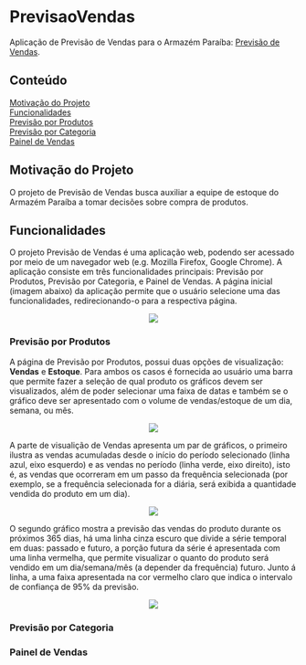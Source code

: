 # PrevisaoVendas
Aplicação de Previsão de Vendas para o Armazém Paraíba: [Previsão de Vendas](https://armazem-develop.herokuapp.com/).

## Conteúdo
[Motivação do Projeto](TDB)<br>
[Funcionalidades](TDB) <br>
[Previsão por Produtos](TDB) <br>
[Previsão por Categoria](TDB) <br>
[Painel de Vendas](TDB) <br>

## Motivação do Projeto
O projeto de Previsão de Vendas busca auxiliar a equipe de estoque do Armazém Paraíba a tomar decisões sobre compra de produtos.

## Funcionalidades
O projeto Previsão de Vendas é uma aplicação web, podendo ser acessado por meio de um navegador web (e.g. Mozilla Firefox, Google Chrome). A aplicação consiste em três funcionalidades principais: Previsão por Produtos, Previsão por Categoria, e Painel de Vendas. A página inicial (imagem abaixo) da aplicação permite que o usuário selecione uma das funcionalidades, redirecionando-o para a respectiva página.

<p align = "center"><img src="https://lh3.googleusercontent.com/D0COPB5qGIPV_0OWyZsV91wqRlgDJBRhQVkSIrczL6SG15puaQzIlrcTNUe63OoGPhDQvvC1M1vOfbw8YhAkZZBW9wSWqWQZHk2kZ07y0WXA4VWzU9vfwTZPsrtIEAF3ki4kFwNi2yaHTwN63gOyPxsa2oV2Fls-F8U6o9atZg9hp79QbCOzuLSMIxdXI9WeLou2jISJLujMvK24j8ghPMODmpGZae-h1n0hUq7zIiBQqeaaLZ0oy7I7hLwGrka6_SLs_4_M__WQC-8BYM5KsTIC8Dl3dAtT5UHToEKaTLERZRYaHT8b_5uOwNuy7kMVR1ytpEXKk2z30gjtlPStrlHDbAjwflmvAHoLqKRiKWzCGUEbCJ7qmNZnLMBLi1WgEYodLS46thWrhU6laYwtrffnTkYc9dN6OTdZSa-k2c8J5o0fSKNSOqJ--2DN9SWfWt6oSpiljkq_jfJf0Wam49AfRR2ay_vV_Sd1hWAaaZrnEEYs-wiWa7HxvJ1U5AzLk9-r3OfP8ZeoO1ZOrhDOlQDbljM-4oYOY5-dELw6jqik_pzX-XgAaHtKrHVr47Vl5bP5foQ2oRkfRfsIIaIXkXJSNJiNq1Iqb-d4Iao5VNAWHIBrNQFUCtdpV0_79VPuHewrlRrWLZeUTA8ASNe94kSoMAQ2NnnhfpZ3wwAwIlhTtpGXN9-5xYFd3jpzRggsnj6wxAcVhgCX1ftHi-94HDw=w2246-h940-no?authuser=1"></p>

### Previsão por Produtos
A página de Previsão por Produtos, possui duas opções de visualização: **Vendas** e **Estoque**. Para ambos os casos é fornecida ao usuário uma barra que permite fazer a seleção de qual produto os gráficos devem ser visualizados, além de poder selecionar uma faixa de datas e também se o gráfico deve ser apresentado com o volume de vendas/estoque de um dia, semana, ou mês.

<p align = "center"><img src="https://lh3.googleusercontent.com/EbfAMXGYA9F6fUOOkRRWDCDnyIGv-1VToQp5TjM_dwTShiUw-oJY6G3zYzg6VGwUGBP7Jgr-mTys7ewG4Z08UKcG5vIB7vxK43UoDbkncohYX-rJKcmLF09lycRZfArng-xi4GyjXc5TnvKbV7FqV7Egkg5uOZArLdsAGBRh2i-y8z6HnXPfWgtQXZSJmxLTwOtFa2pZkg0FyE1TuYYG49PWQNFC7LZZLMKNLroBRRhUwDXjq8cQQdluF3t5YyHzIxD8dNLSeRWsuYl2rudvfwhba0sBVqKGQpDDniSl2KBJz5XqemVzP_L5xUoaMk9JQELBE8C8aAzv2XpOU6oAnv2GrdypD5-gdmtAa_lJDAwhDUsiEzRvy_ZuoR8jfwMlWURQx5qIVAic77hlk9GUNXVpn1OMxtM8DAudMwSpF8C5Nzs-Br5whFv7NZdffpQ0R4ZgyMIfNV1AROKUw_OC1V7bPGG533evRp7w7RqtwILlGAAEA4AW0YSRr_QbdIgWssI6tDBnEkkM3MUYQs76cC6oM8ODtquuPdl8WbUFc9mAwygS3AQlFSo_faZoKfKv4ZGGWZK7bB2J55PPPmUHXqzNR-2h__YiO47x5e7s9Ntuj8qeA1TLx01pm29rseqMXBL15yRXCt-FnLWOYhDDw6t9RDRfv3ZPKvH4D176bd-3jJWse6AU38A2yAbXxg1paZEIywAL3AtrqtdiR5JEsRI=w2648-h282-no?authuser=1"></p>

A parte de visualição de Vendas apresenta um par de gráficos, o primeiro ilustra as vendas acumuladas desde o início do período selecionado (linha azul, eixo esquerdo) e as vendas no período (linha verde, eixo direito), isto é, as vendas que ocorreram em um passo da frequência selecionada (por exemplo, se a frequência selecionada for a diária, será exibida a quantidade vendida do produto em um dia).

<p align = "center"><img src="https://lh3.googleusercontent.com/lTHBgLPxxmrD2zHNWoYArnXFeEA63Kum5otQfxCoVRxskABAXXCfcm6U-0xbbEKGu9FXUEY2MitxToDve1ZLScxyeRUHaL8D1lsi-KbsPc7CCiWxIezATw0NJxFKXWIkHsNnjAcNt4Nyhfj5rtoaDbpMuLj0EJ-xlGb-led0py-yZZuqXXrAvEvol5uyA_HWSrhO_c18ytSVept2oP_PMOdKE1P8xo4seEk3jtFR7jQU8_-ouc587oXn3XiH4_065bVnVjwdFoO9gxk4Hwg-kRzoDbPB-sM9xnMP_50A1SR9xjn-j3WdWpjqblxXVpt8wSZvYZwT2aToGoEAzIa9rnKJ4nHQUITAVL31NhNlAwDdqdpTVybu8nDUEJG81kkT5T0PQzj8YEj2y1OiIg4os7qMSDoqRSwUFeXQ_wToGtJA86nycmJ1ce0SNiIpNeju1QCVu5jHWI9XLWiwI7Tj38vRiEFCBXJb0mui-lC9fOfQ4ZSwPOVQumXbZqoU5G-I8pWTSLLG2eXEdWFiod_33puGGSLKBvTjVZfzbGS733GQWYE6Vf3_CNCVE2826OWef4GLBWMt4aHB58_aliYv666b2doWKaMaTY9bMs65OjcvnrMmZG4pRvXLypqQQEsOiRek9IL-v4OdFx1-ZK3A23284MRZCoJgwMv4PLwgvlx0KJpw5z3KBkzfsSXAQY58RJ0q7ekbjh7FDFAWLbMj9uo=w2880-h750-no?authuser=1"></p>

O segundo gráfico mostra a previsão das vendas do produto durante os próximos 365 dias, há uma linha cinza escuro que divide a série temporal em duas: passado e futuro, a porção futura da série é apresentada com uma linha vermelha, que permite visualizar o quanto do produto será vendido em um dia/semana/mês (a depender da frequência) futuro. Junto á linha, a uma faixa apresentada na cor vermelho claro que indica o intervalo de confiança de 95% da previsão.

<p align = "center"><img src="https://lh3.googleusercontent.com/N2Ivqm75v6NL1cO0yZg9RXUkmlhY58oscxSwP0I2bE1b1uRttJZQKJrlWpHkpkPFRKcb0JHHgLAX7az7L2QSRLNGzWWEs4T1CfZ9hSniNJqXjQgi945pZwkp1XXiaOg3jxPSWif3I92PYVXMcQhK0ZQlLFbtVM9GF6xlkzk-iR-5efrSVwDVY_6d8xPrqlh8tioWfS4R1EiHmhzqZAYkXhG8v1QLckCEzDmCuf9ghH0aDnN90S6XdXG3_vsq6MjSoqtRnlU9LHfSgLfxNsQEIP9kNQpQ8CsEUYrirUOu4tNAeE7fKLg5X9nYSShJFuQt8LE-45y0ZgMPMKYgcygR18ON8KlNXEoSboxVNDtq8VfgKWafObIq3B_Dp1sT50mjhs3lmxxEQygzF7O0XF6yFACZUXmXnga7Bo6NgfZ1DBS79XA1YmUzHr0fVIuy_j8mH2QIX_kyzzHgOOYpfsBvtqc8V0DdnouBMswGt9N-fpBk3bfPGNUG848D4bmCim__waPQgOp94bGPTgO1CddpPRKZ9Dl7NGIwDr1RXbMcvVbzpmCUwWXVh10kL2WtwAmp-4xsOwfqT3lSd0CVa12g3YXv3UARCc5KjWAayMLPVJuHTqCel9md7O6Casgbvcq1dlrBI8rM9Piq6Uiq0J7z_VzonOZZzXNHgl0tEMHlx7aRB8Xo2ai0w6rmYZ0p7a8Qe7GeKATW-EMtRwcHZk-dLf0=w2880-h750-no?authuser=1"></p>

### Previsão por Categoria

### Painel de Vendas
